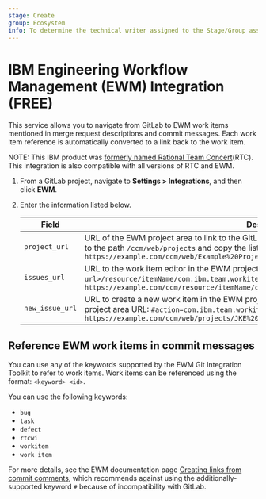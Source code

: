 ```yaml
---
stage: Create
group: Ecosystem
info: To determine the technical writer assigned to the Stage/Group associated with this page, see https://about.gitlab.com/handbook/engineering/ux/technical-writing/#assignments
---
```


# IBM Engineering Workflow Management (EWM) Integration **(FREE)**

This service allows you to navigate from GitLab to EWM work items mentioned in merge request descriptions and commit messages. Each work item reference is automatically converted to a link back to the work item.

NOTE:
This IBM product was [formerly named Rational Team Concert](https://jazz.net/blog/index.php/2019/04/23/renaming-the-ibm-continuous-engineering-portfolio/)(RTC). This integration is also compatible with all versions of RTC and EWM.

1. From a GitLab project, navigate to **Settings > Integrations**, and then click **EWM**.
1. Enter the information listed below.

   | Field | Description |
   | ----- | ----------- |
   | `project_url` | URL of the EWM project area to link to the GitLab project. To obtain your project area URL, navigate to the path `/ccm/web/projects` and copy the listed project's URL. For example, `https://example.com/ccm/web/Example%20Project` |
   | `issues_url` | URL to the work item editor in the EWM project area. The format is `<your-server-url>/resource/itemName/com.ibm.team.workitem.WorkItem/:id`. For example, `https://example.com/ccm/resource/itemName/com.ibm.team.workitem.WorkItem/:id` |
   | `new_issue_url` | URL to create a new work item in the EWM project area. Append the following fragment to your project area URL: `#action=com.ibm.team.workitem.newWorkItem`. For example, `https://example.com/ccm/web/projects/JKE%20Banking#action=com.ibm.team.workitem.newWorkItem` |

## Reference EWM work items in commit messages

You can use any of the keywords supported by the EWM Git Integration Toolkit to refer to work items. Work items can be referenced using the format: `<keyword> <id>`.

You can use the following keywords:

- `bug`
- `task`
- `defect`
- `rtcwi`
- `workitem`
- `work item`

For more details, see the EWM documentation page [Creating links from commit comments](https://www.ibm.com/support/knowledgecenter/SSYMRC_7.0.0/com.ibm.team.connector.cq.doc/topics/t_creating_links_through_comments.html), which recommends against using the additionally-supported keyword `#` because of incompatibility with GitLab.
